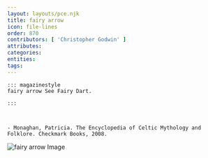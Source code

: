 ```yaml
---
layout: layouts/pce.njk
title: fairy arrow
icon: file-lines
order: 870
contributors: [ 'Christopher Godwin' ]
attributes:
categories:
entities:
tags:
---
```

``` tab [group1:Info]
::: magazinestyle
fairy arrow See Fairy Dart.

:::
```
``` tab [group1:Attributes]
```
``` tab [group1:Entities]
```
``` tab [group1:Sources]
- Monaghan, Patricia. The Encyclopedia of Celtic Mythology and Folklore. Checkmark Books, 2008.
```
![fairy arrow Image]([None])
